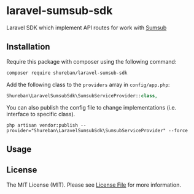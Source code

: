 # laravel-sumsub-sdk

Laravel SDK which implement API routes for work with [Sumsub](https://sumsub.com)

## Installation

Require this package with composer using the following command:

```bash
composer require shureban/laravel-sumsub-sdk
```

Add the following class to the `providers` array in `config/app.php`:

```php
Shureban\LaravelSumsubSdk\SumsubServiceProvider::class,
```

You can also publish the config file to change implementations (i.e. interface to specific class).

```shell
php artisan vendor:publish --provider="Shureban\LaravelSumsubSdk\SumsubServiceProvider" --force
```

## Usage

## License

The MIT License (MIT). Please see [License File](LICENSE.md) for more information.